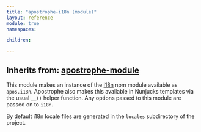 ```yaml
---
title: "apostrophe-i18n (module)"
layout: reference
module: true
namespaces:

children:

---
```

## Inherits from: [apostrophe-module](../apostrophe-module/index.html)
This module makes an instance of the [i18n](https://npmjs.org/package/i18n) npm module available
as `apos.i18n`. Apostrophe also makes this available in Nunjucks templates via the
usual `__()` helper function. Any options passed to this module are passed on to `i18n`.

By default i18n locale files are generated in the `locales` subdirectory of the project.


